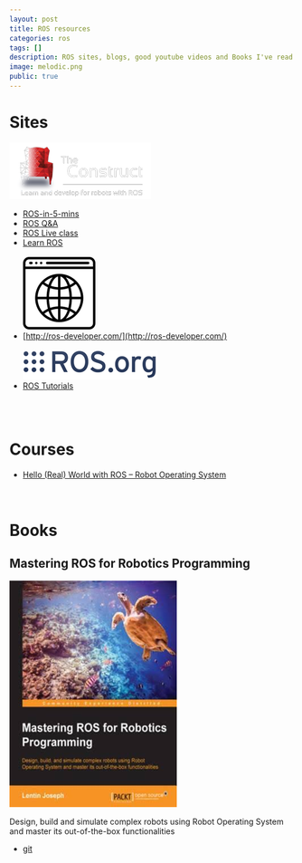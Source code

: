 ```yaml
---
layout: post
title: ROS resources
categories: ros
tags: []
description: ROS sites, blogs, good youtube videos and Books I've read
image: melodic.png
public: true
---
```

# Sites
![](/images/logo-the-construct-small.png)
- [ROS-in-5-mins](http://www.theconstructsim.com/tag/ros-in-5-mins/)
- [ROS Q&A](http://www.theconstructsim.com/ros-qa/#eluidcee6a604)
- [ROS Live class](http://www.theconstructsim.com/ros-developers-live-class-develop-with-ros/)
- [Learn ROS](http://www.theconstructsim.com/)
&nbsp;  
&nbsp;    
![](/images/web.png)
- [http://ros-developer.com/](http://ros-developer.com/)
&nbsp;  
&nbsp;  
![](/images/ros_org.png)
- [ROS Tutorials](http://wiki.ros.org/ROS/Tutorials)


&nbsp;  
&nbsp;
# Courses
- [Hello (Real) World with ROS – Robot Operating System](https://ocw.tudelft.nl/courses/hello-real-world-ros-robot-operating-system/)  
&nbsp;  
&nbsp;  

# Books
## Mastering ROS for Robotics Programming
![](/images/mastring-ros.jpeg)

Design, build and simulate complex robots using Robot Operating System and master its out-of-the-box functionalities
- [git](https://github.com/qboticslabs/mastering_ros)




